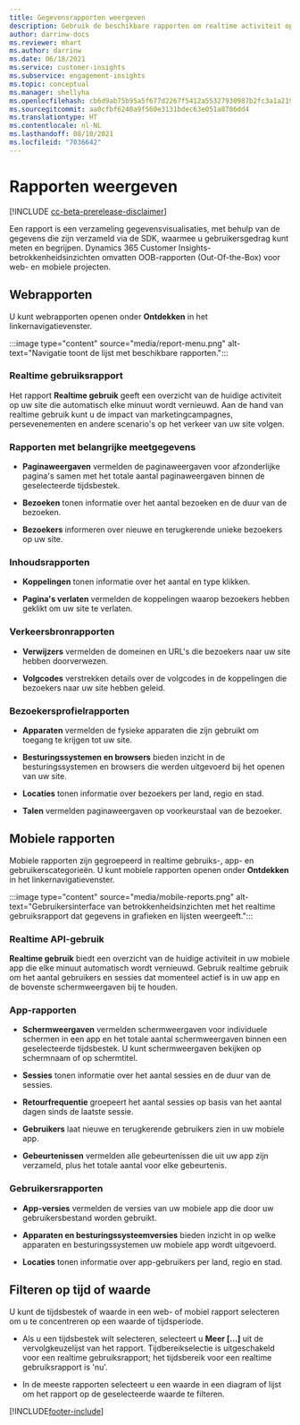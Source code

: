 ```yaml
---
title: Gegevensrapporten weergeven
description: Gebruik de beschikbare rapporten om realtime activiteit op uw site te zien.
author: darrinw-docs
ms.reviewer: mhart
ms.author: darrinw
ms.date: 06/18/2021
ms.service: customer-insights
ms.subservice: engagement-insights
ms.topic: conceptual
ms.manager: shellyha
ms.openlocfilehash: cb6d9ab75b95a5f677d2267f5412a55327930987b2fc3a1a21958633a8116bd2
ms.sourcegitcommit: aa0cfbf6240a9f560e3131bdec63e051a8786dd4
ms.translationtype: HT
ms.contentlocale: nl-NL
ms.lasthandoff: 08/10/2021
ms.locfileid: "7036642"
---
```

# <a name="view-reports"></a>Rapporten weergeven

[!INCLUDE [cc-beta-prerelease-disclaimer](includes/cc-beta-prerelease-disclaimer.md)]

Een rapport is een verzameling gegevensvisualisaties, met behulp van de gegevens die zijn verzameld via de SDK, waarmee u gebruikersgedrag kunt meten en begrijpen. Dynamics 365 Customer Insights-betrokkenheidsinzichten omvatten OOB-rapporten (Out-Of-the-Box) voor web- en mobiele projecten.  

## <a name="web-reports"></a>Webrapporten

U kunt webrapporten openen onder **Ontdekken** in het linkernavigatievenster.

:::image type="content" source="media/report-menu.png" alt-text="Navigatie toont de lijst met beschikbare rapporten.":::

### <a name="real-time-usage-report"></a>Realtime gebruiksrapport

Het rapport **Realtime gebruik** geeft een overzicht van de huidige activiteit op uw site die automatisch elke minuut wordt vernieuwd. Aan de hand van realtime gebruik kunt u de impact van marketingcampagnes, persevenementen en andere scenario's op het verkeer van uw site volgen.

### <a name="key-metrics-reports"></a>Rapporten met belangrijke meetgegevens

- **Paginaweergaven** vermelden de paginaweergaven voor afzonderlijke pagina's samen met het totale aantal paginaweergaven binnen de geselecteerde tijdsbestek.

- **Bezoeken** tonen informatie over het aantal bezoeken en de duur van de bezoeken.

- **Bezoekers** informeren over nieuwe en terugkerende unieke bezoekers op uw site.

### <a name="content-reports"></a>Inhoudsrapporten

- **Koppelingen** tonen informatie over het aantal en type klikken.

- **Pagina's verlaten** vermelden de koppelingen waarop bezoekers hebben geklikt om uw site te verlaten.

### <a name="traffic-sources-reports"></a>Verkeersbronrapporten

- **Verwijzers** vermelden de domeinen en URL's die bezoekers naar uw site hebben doorverwezen.

- **Volgcodes** verstrekken details over de volgcodes in de koppelingen die bezoekers naar uw site hebben geleid.

### <a name="visitor-profiles-reports"></a>Bezoekersprofielrapporten

- **Apparaten** vermelden de fysieke apparaten die zijn gebruikt om toegang te krijgen tot uw site.

- **Besturingssystemen en browsers** bieden inzicht in de besturingssystemen en browsers die werden uitgevoerd bij het openen van uw site.

- **Locaties** tonen informatie over bezoekers per land, regio en stad.

- **Talen** vermelden paginaweergaven op voorkeurstaal van de bezoeker.

## <a name="mobile-reports"></a>Mobiele rapporten

Mobiele rapporten zijn gegroepeerd in realtime gebruiks-, app- en gebruikerscategorieën. U kunt mobiele rapporten openen onder **Ontdekken** in het linkernavigatievenster.   

:::image type="content" source="media/mobile-reports.png" alt-text="Gebruikersinterface van betrokkenheidsinzichten met het realtime gebruiksrapport dat gegevens in grafieken en lijsten weergeeft.":::   

### <a name="real-time-usage"></a>Realtime API-gebruik

**Realtime gebruik** biedt een overzicht van de huidige activiteit in uw mobiele app die elke minuut automatisch wordt vernieuwd. Gebruik realtime gebruik om het aantal gebruikers en sessies dat momenteel actief is in uw app en de bovenste schermweergaven bij te houden.

### <a name="app-reports"></a>App-rapporten

- **Schermweergaven** vermelden schermweergaven voor individuele schermen in een app en het totale aantal schermweergaven binnen een geselecteerde tijdsbestek. U kunt schermweergaven bekijken op schermnaam of op schermtitel.

- **Sessies** tonen informatie over het aantal sessies en de duur van de sessies.

- **Retourfrequentie** groepeert het aantal sessies op basis van het aantal dagen sinds de laatste sessie.

- **Gebruikers** laat nieuwe en terugkerende gebruikers zien in uw mobiele app.

- **Gebeurtenissen** vermelden alle gebeurtenissen die uit uw app zijn verzameld, plus het totale aantal voor elke gebeurtenis.

### <a name="user-reports"></a>Gebruikersrapporten

- **App-versies** vermelden de versies van uw mobiele app die door uw gebruikersbestand worden gebruikt.

- **Apparaten en besturingssysteemversies** bieden inzicht in op welke apparaten en besturingssystemen uw mobiele app wordt uitgevoerd.

- **Locaties** tonen informatie over app-gebruikers per land, regio en stad.

## <a name="filter-by-time-or-value"></a>Filteren op tijd of waarde

U kunt de tijdsbestek of waarde in een web- of mobiel rapport selecteren om u te concentreren op een waarde of tijdsperiode. 

- Als u een tijdsbestek wilt selecteren, selecteert u **Meer [...]** uit de vervolgkeuzelijst van het rapport. Tijdbereikselectie is uitgeschakeld voor een realtime gebruiksrapport; het tijdsbereik voor een realtime gebruiksrapport is 'nu'.

- In de meeste rapporten selecteert u een waarde in een diagram of lijst om het rapport op de geselecteerde waarde te filteren.

[!INCLUDE[footer-include](../includes/footer-banner.md)]